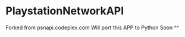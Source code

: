 PlaystationNetworkAPI
=====================

Forked from psnapi.codeplex.com
Will port this APP to Python Soon ^^
